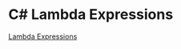 # C# Lambda Expressions

[Lambda Expressions](https://docs.microsoft.com/en-us/dotnet/csharp/lambda-expressions)

